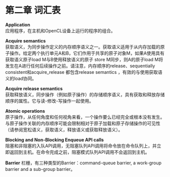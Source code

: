 # 第二章 词汇表
**Application**  
应用程序，在主机和OpenCL设备上运行的程序的组合。

**Acquire semantics**  
获取语义，为同步操作定义的内存顺序语义之一。获取语​​义适用于从内存加载的原子操作。给定两个执行单元A和B，它们作用于共享的原子对象M，如果A使用具有获取语义原子load M与B使用释放语义的原子 store M同步，则A的原子load M将发生在A进行任何后续操作之前。请注意，内存顺序的release、sequentially consistent和acquire_release 都包含release semantics ，有效的与使用获取语义的load协同。

**Acquire release semantics**  
获取释放语义，同步操作（例如原子操作）的存储顺序语义，具有获取和释放存储顺序的属性。它与读-修改-写操作一起使用。

**Atomic operations**  
原子操作，从任何角度和任何视角来看，一个操作要么已经完全或根本没有发生。与原子操作关联的内存顺序可能会限制相对于原子加载和原子存储操作的可见性（请参阅宽松语义，获取语义，释放语义或获取释放语义）。

**Blocking and Non-Blocking Enqueue API calls**  
阻塞和非阻塞的入队API调用，无阻塞队列API调用将命令放在命令队列上，并立即返回到主机。在命令完成之前，阻塞模式队列API调用不会返回到主机。

**Barrier**
栏栅，有三种类型的Barrier：command-queue barrier, a work-group barrier and a sub-group barrier。
